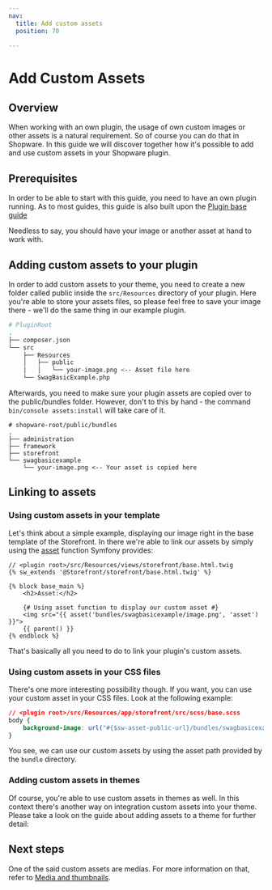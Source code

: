 ```yaml
---
nav:
  title: Add custom assets
  position: 70

---
```


# Add Custom Assets

## Overview

When working with an own plugin, the usage of own custom images or other assets is a natural requirement. So of course you can do that in Shopware. In this guide we will discover together how it's possible to add and use custom assets in your Shopware plugin.

## Prerequisites

In order to be able to start with this guide, you need to have an own plugin running. As to most guides, this guide is also built upon the [Plugin base guide](../plugin-base-guide)

Needless to say, you should have your image or another asset at hand to work with.

## Adding custom assets to your plugin

In order to add custom assets to your theme, you need to create a new folder called public inside the `src/Resources` directory of your plugin. Here you're able to store your assets files, so please feel free to save your image there - we'll do the same thing in our example plugin.

```bash
# PluginRoot
.
├── composer.json
└── src
    ├── Resources
    │   ├── public
    │   │   └── your-image.png <-- Asset file here
    └── SwagBasicExample.php
```

Afterwards, you need to make sure your plugin assets are copied over to the public/bundles folder. However, don't to this by hand - the command `bin/console assets:install` will take care of it.

```text
# shopware-root/public/bundles
.
├── administration
├── framework
├── storefront
└── swagbasicexample
    └── your-image.png <-- Your asset is copied here
```

## Linking to assets

### Using custom assets in your template

Let's think about a simple example, displaying our image right in the base template of the Storefront. In there we're able to link our assets by simply using the [asset](https://symfony.com/doc/current/templates.html#linking-to-css-javascript-and-image-assets) function Symfony provides:

```twig
// <plugin root>/src/Resources/views/storefront/base.html.twig
{% sw_extends '@Storefront/storefront/base.html.twig' %}

{% block base_main %}
    <h2>Asset:</h2>

    {# Using asset function to display our custom asset #}
    <img src="{{ asset('bundles/swagbasicexample/image.png', 'asset') }}">
    {{ parent() }}
{% endblock %}
```

That's basically all you need to do to link your plugin's custom assets.

### Using custom assets in your CSS files

There's one more interesting possibility though. If you want, you can use your custom asset in your CSS files. Look at the following example:

```css
// <plugin root>/src/Resources/app/storefront/src/scss/base.scss
body {
    background-image: url("#{$sw-asset-public-url}/bundles/swagbasicexample/image.png");
}
```

You see, we can use our custom assets by using the asset path provided by the `bundle` directory.

### Adding custom assets in themes

Of course, you're able to use custom assets in themes as well. In this context there's another way on integration custom assets into your theme. Please take a look on the guide about adding assets to a theme for further detail:

<PageRef page="../../themes/add-assets-to-theme" />

## Next steps

One of the said custom assets are medias. For more information on that, refer to [Media and thumbnails](use-media-thumbnails).
